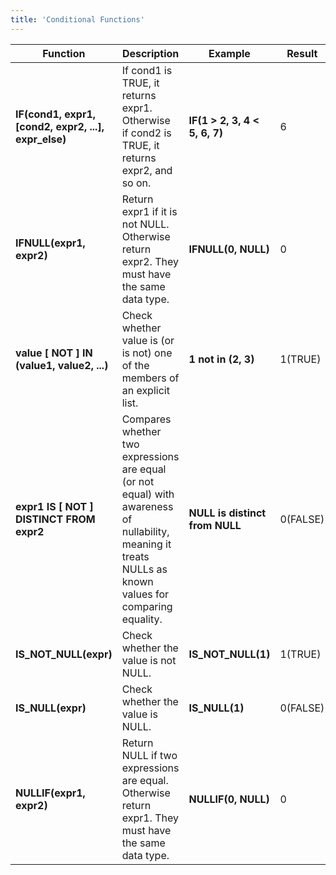 ```yaml
---
title: 'Conditional Functions'
---
```


| Function                                                   | Description                                                                                                                                              | Example                                                                          | Result   |
|------------------------------------------------------------|----------------------------------------------------------------------------------------------------------------------------------------------------------|----------------------------------------------------------------------------------|----------|
| **IF(cond1, expr1, [cond2, expr2, ...], expr_else)**       | If cond1 is TRUE, it returns expr1. Otherwise if cond2 is TRUE, it returns expr2, and so on.                                                             | **IF(1 > 2, 3, 4 < 5, 6, 7)**                                                    | 6        |
| **IFNULL(expr1, expr2)**                                   | Return expr1 if it is not NULL. Otherwise return expr2. They must have the same data type.                                                               | **IFNULL(0, NULL)**                                                              | 0        |
| **value [ NOT ] IN (value1, value2, ...)**                 | Check whether value is (or is not) one of the members of an explicit list.                                                                               | **1 not in (2, 3)**                                                              | 1(TRUE)  |
| **expr1 IS [ NOT ] DISTINCT FROM expr2**                   | Compares whether two expressions are equal (or not equal) with awareness of nullability, meaning it treats NULLs as known values for comparing equality. | **NULL is distinct from NULL**                                                   | 0(FALSE) |
| **IS_NOT_NULL(expr)**                                      | Check whether the value is not NULL.                                                                                                                     | **IS_NOT_NULL(1)**                                                               | 1(TRUE)  |
| **IS_NULL(expr)**                                          | Check whether the value is NULL.                                                                                                                         | **IS_NULL(1)**                                                                   | 0(FALSE) |
| **NULLIF(expr1, expr2)**                                   | Return NULL if two expressions are equal. Otherwise return expr1. They must have the same data type.                                                     | **NULLIF(0, NULL)**                                                              | 0        |
